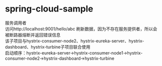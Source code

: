 # spring-cloud-sample

服务调用者<br/>
访问http://localhost:9001/hello/abc 刷新数据，因为不存在服务提供者，所以会被断路器熔断并返回错误信息<br/>
该子项目与hystrix-consumer-node2、hystrix-eureka-server、hystrix-dashboard、hystrix-turbine子项目联合使用<br/>
启动顺序：hystrix-eureka-server->hystrix-consumer-node1->hystrix-consumer-node2->hystrix-dashboard->hystrix-turbine<br/>
